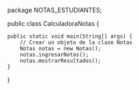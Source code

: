 package NOTAS_ESTUDIANTES;

public class CalculadoraNotas {

    public static void main(String[] args) {
        // Crear un objeto de la clase Notas
        Notas notas = new Notas();
        notas.ingresarNotas();
        notas.mostrarResultados();
    }
}

